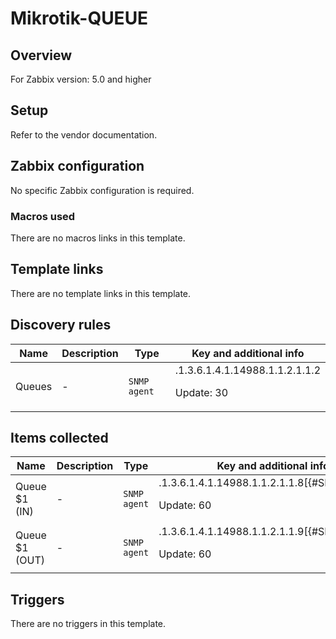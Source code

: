 # Mikrotik-QUEUE

## Overview

For Zabbix version: 5.0 and higher

## Setup

Refer to the vendor documentation.

## Zabbix configuration

No specific Zabbix configuration is required.

### Macros used

There are no macros links in this template.

## Template links

There are no template links in this template.

## Discovery rules

|Name|Description|Type|Key and additional info|
|----|-----------|----|----|
|Queues|<p>-</p>|`SNMP agent`|.1.3.6.1.4.1.14988.1.1.2.1.1.2<p>Update: 30</p>|
## Items collected

|Name|Description|Type|Key and additional info|
|----|-----------|----|----|
|Queue $1 (IN)|<p>-</p>|`SNMP agent`|.1.3.6.1.4.1.14988.1.1.2.1.1.8[{#SNMPVALUE}]<p>Update: 60</p>|
|Queue $1 (OUT)|<p>-</p>|`SNMP agent`|.1.3.6.1.4.1.14988.1.1.2.1.1.9[{#SNMPVALUE}]<p>Update: 60</p>|
## Triggers

There are no triggers in this template.

